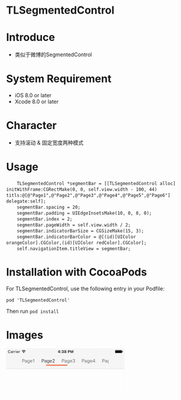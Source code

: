 TLSegmentedControl
==================

# Introduce
* 类似于微博的SegmentedControl

# System Requirement
* iOS 8.0 or later
* Xcode 8.0 or later

# Character
* 支持滚动 & 固定宽度两种模式

# Usage
```
    TLSegmentedControl *segmentBar = [[TLSegmentedControl alloc] initWithFrame:CGRectMake(0, 0, self.view.width - 100, 44) titls:@[@"Page1",@"Page2",@"Page3",@"Page4",@"Page5",@"Page6"] delegate:self];
    segmentBar.spacing = 20;
    segmentBar.padding = UIEdgeInsetsMake(10, 0, 8, 0);
    segmentBar.index = 2;
    segmentBar.pageWidth = self.view.width / 2;
    segmentBar.indicatorBarSize = CGSizeMake(15, 3);
    segmentBar.indicatorBarColor = @[(id)[UIColor orangeColor].CGColor,(id)[UIColor redColor].CGColor];
    self.navigationItem.titleView = segmentBar;
```

# Installation with CocoaPods
For TLSegmentedControl, use the following entry in your Podfile:
```
pod 'TLSegmentedControl'
```
Then run ```pod install```

# Images

<img src="./ScreenShot/1.gif" width="320">